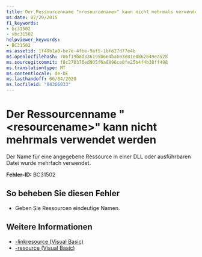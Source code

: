 ```yaml
---
title: Der Ressourcenname "<resourcename>" kann nicht mehrmals verwendet werden
ms.date: 07/20/2015
f1_keywords:
- bc31502
- vbc31502
helpviewer_keywords:
- BC31502
ms.assetid: 1f49b1a0-be7e-4fbe-9af5-1bf627d77e4b
ms.openlocfilehash: 706f19b8d336195b664bab03e81e0862649ea528
ms.sourcegitcommit: f8c270376ed905f6a8896ce0fe25b4f4b38ff498
ms.translationtype: MT
ms.contentlocale: de-DE
ms.lasthandoff: 06/04/2020
ms.locfileid: "84366033"
---
```

# <a name="resource-name-resourcename-cannot-be-used-more-than-once"></a>Der Ressourcenname "\<resourcename>" kann nicht mehrmals verwendet werden
Der Name für eine angegebene Ressource in einer DLL oder ausführbaren Datei wurde mehrfach verwendet.  
  
 **Fehler-ID:** BC31502  
  
## <a name="to-correct-this-error"></a>So beheben Sie diesen Fehler  
  
- Geben Sie Ressourcen eindeutige Namen.  
  
## <a name="see-also"></a>Weitere Informationen

- [-linkresource (Visual Basic)](../reference/command-line-compiler/linkresource.md)
- [-resource (Visual Basic)](../reference/command-line-compiler/resource.md)
